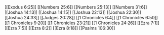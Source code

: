 [[Exodus 6:25]]
[[Numbers 25:6]]
[[Numbers 25:13]]
[[Numbers 31:6]]
[[Joshua 14:13]]
[[Joshua 14:15]]
[[Joshua 22:13]]
[[Joshua 22:30]]
[[Joshua 24:33]]
[[Judges 20:28]]
[[1 Chronicles 6:4]]
[[1 Chronicles 6:50]]
[[1 Chronicles 9:20]]
[[1 Chronicles 23:21]]
[[1 Chronicles 24:26]]
[[Ezra 7:1]]
[[Ezra 7:5]]
[[Ezra 8:2]]
[[Ezra 8:18]]
[[Psalms 106:30]]
